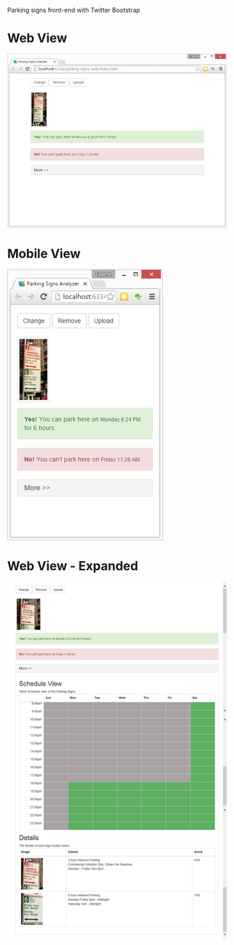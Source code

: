 Parking signs front-end with Twitter Bootstrap

# Web View 
![](https://raw.githubusercontent.com/eugenechung81/parking-signs-web/master/documents/dia1.png)

# Mobile View 
![](https://raw.githubusercontent.com/eugenechung81/parking-signs-web/master/documents/dia2.png)

# Web View - Expanded 
![](https://raw.githubusercontent.com/eugenechung81/parking-signs-web/master/documents/dia3.png)
